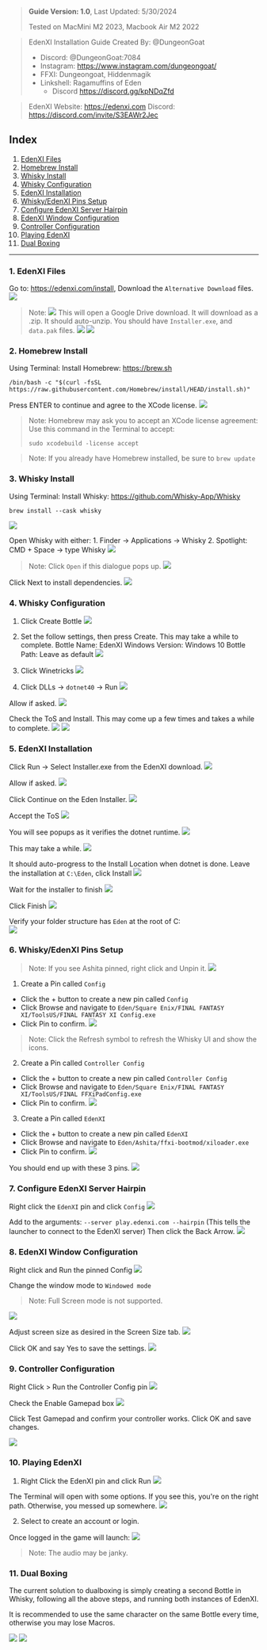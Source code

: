 > **Guide Version: 1.0**, Last Updated: 5/30/2024
>
> Tested on MacMini M2 2023, Macbook Air M2 2022
 
> EdenXI Installation Guide Created By: @DungeonGoat
> - Discord: @DungeonGoat:7084
> - Instagram: https://www.instagram.com/dungeongoat/
> - FFXI: Dungeongoat, Hiddenmagik
> - Linkshell: Ragamuffins of Eden
> 	- Discord https://discord.gg/kpNDqZfd

> EdenXI 
> Website: https://edenxi.com
Discord: https://discord.com/invite/S3EAWr2Jec

## Index
1. [EdenXI Files](#1-edenxi-files)
2. [Homebrew Install](#2-homebrew-install)
3. [Whisky Install](#3-whisky-install)
4. [Whisky Configuration](#4-whisky-configuration)
5. [EdenXI Installation](#5-edenxi-installation)
6. [Whisky/EdenXI Pins Setup](#6-whiskyedenxi-pins-setup)
7. [Configure EdenXI Server Hairpin](#7-configure-edenxi-server-hairpin)
8. [EdenXI Window Configuration](#8-edenxi-window-configuration)
9. [Controller Configuration](#9-controller-configuration)
10. [Playing EdenXI](#10-playing-edenxi)
11. [Dual Boxing](#11-dual-boxing)

---

### 1. EdenXI Files
Go to: https://edenxi.com/install, Download the `Alternative Download` files.
![](_attachments/Pastedimage20240528112218.png)

>Note:
![](_attachments/Pastedimage20240530080436.png)
>This will open a Google Drive download.
>It will download as a .zip. It should auto-unzip.
>You should have `Installer.exe`, and `data.pak` files.
>![](_attachments/Pastedimage20240530081813.png)
![](_attachments/Pastedimage20240530081915.png)
### 2. Homebrew Install
Using Terminal: Install Homebrew:  https://brew.sh
``` Terminal
/bin/bash -c "$(curl -fsSL https://raw.githubusercontent.com/Homebrew/install/HEAD/install.sh)"
```

Press ENTER to continue and agree to the XCode license.
![](_attachments/Pastedimage20240530084216.png)

>Note:
>Homebrew may ask you to accept an XCode license agreement:
>Use this command in the Terminal to accept: 
>``` Terminal
>sudo xcodebuild -license accept
>```

>Note:
>If you already have Homebrew installed, be sure to `brew update`

### 3. Whisky Install
Using Terminal: Install Whisky: https://github.com/Whisky-App/Whisky
``` Terminal
brew install --cask whisky
```

![](_attachments/Pastedimage20240530084717.png)

Open Whisky with either:
	1. Finder -> Applications -> Whisky
	2. Spotlight: CMD + Space -> type Whisky
![](_attachments/Pastedimage20240530084811.png)

> Note:
> Click `Open` if this dialogue pops up.
![](_attachments/Pastedimage20240530084936.png)

Click Next to install dependencies.
![](_attachments/Pastedimage20240530085310.png)

### 4. Whisky Configuration
1. Click Create Bottle
![](_attachments/Pastedimage20240530085604.png)

2. Set the follow settings, then press Create. This may take a while to complete.
Bottle Name: EdenXI
Windows Version: Windows 10
Bottle Path: Leave as default
![](_attachments/Pastedimage20240530085637.png)

3. Click Winetricks
![](_attachments/Pastedimage20240530085827.png)

4. Click DLLs -> `dotnet40` -> Run
![](_attachments/Pastedimage20240530090032.png)

Allow if asked.
![](_attachments/Pastedimage20240530090102.png)

Check the ToS and Install. This may come up a few times and takes a while to complete.
![](_attachments/Pastedimage20240530090149.png)
![](_attachments/Pastedimage20240530090409.png)

### 5. EdenXI Installation
Click Run -> Select Installer.exe from the EdenXI download.
![](_attachments/Screenshot2024-05-30at100328AM.png)

Allow if asked.
![](_attachments/Pastedimage20240530100827.png)

Click Continue on the Eden Installer.
![](_attachments/Pastedimage20240530100857.png)

Accept the ToS
![](_attachments/Pastedimage20240530100923.png)

You will see popups as it verifies the dotnet runtime.
![](_attachments/Pastedimage20240530100937.png)

This may take a while.
![](_attachments/Pastedimage20240530101208.png)

It should auto-progress to the Install Location when dotnet is done.
Leave the installation at `C:\Eden`, click Install
![](_attachments/Pastedimage20240530112048.png)

Wait for the installer to finish
![](_attachments/Pastedimage20240530101512.png)

Click Finish
![](_attachments/Pastedimage20240530102205.png)

Verify your folder structure has `Eden` at the root of C:\
![](_attachments/Pastedimage20240530113152.png)

### 6. Whisky/EdenXI Pins Setup
> Note: If you see Ashita pinned, right click and Unpin it.
> ![](_attachments/Pastedimage20240530102249.png)

1. Create a Pin called `Config`
- Click the + button to create a new pin called `Config`
- Click Browse and navigate to `Eden/Square Enix/FINAL FANTASY XI/ToolsUS/FINAL FANTASY XI Config.exe`
- Click Pin to confirm.
![](Screenshot2024-05-30at102416AM.png)

> Note:
> Click the Refresh symbol to refresh the Whisky UI and show the icons. 

2. Create a Pin called `Controller Config`
- Click the + button to create a new pin called `Controller Config`
- Click Browse and navigate to `Eden/Square Enix/FINAL FANTASY XI/ToolsUS/FINAL FFXiPadConfig.exe`
- Click Pin to confirm.
![](_attachments/Pastedimage20240530102809.png)

3. Create a Pin called `EdenXI`
- Click the + button to create a new pin called `EdenXI`
- Click Browse and navigate to `Eden/Ashita/ffxi-bootmod/xiloader.exe`
- Click Pin to confirm.
![](_attachments/Pastedimage20240530103015.png)

You should end up with these 3 pins.
![](_attachments/Pastedimage20240530103305.png)

### 7. Configure EdenXI Server Hairpin

Right click the `EdenXI` pin and click `Config` 
![](_attachments/Pastedimage20240530103358.png)

Add to the arguments: `--server play.edenxi.com --hairpin`
(This tells the launcher to connect to the EdenXI server)
Then click the Back Arrow.
![](_attachments/Pastedimage20240530103437.png)

### 8. EdenXI Window Configuration

Right click and Run the pinned Config
![](_attachments/Pastedimage20240530103625.png)

Change the window mode to `Windowed mode`
> Note: Full Screen mode is not supported.

![](_attachments/Pastedimage20240530103653.png)

Adjust screen size as desired in the Screen Size tab.
![](_attachments/Pastedimage20240530112623.png)

Click OK and say Yes to save the settings.
![](_attachments/Pastedimage20240530103752.png)

### 9. Controller Configuration
Right Click > Run the Controller Config pin
![](_attachments/Pastedimage20240530115955.png)

Check the Enable Gamepad box
![](_attachments/Pastedimage20240530120101.png)

Click Test Gamepad and confirm your controller works.
Click OK and save changes.

![](_attachments/Pastedimage20240530120207.png)
### 10. Playing EdenXI
1. Right Click the EdenXI pin and click Run
![](_attachments/Pastedimage20240530103855.png)

The Terminal will open with some options.
If you see this, you're on the right path. Otherwise, you messed up somewhere.
![](_attachments/Pastedimage20240530103932.png)

2. Select to create an account or login.

Once logged in the game will launch:
![](_attachments/Pastedimage20240530112729.png)

> Note: The audio may be janky.

### 11. Dual Boxing
The current solution to dualboxing is simply creating a second Bottle in Whisky, following all the above steps, and running both instances of EdenXI.

It is recommended to use the same character on the same Bottle every time, otherwise you may lose Macros.

![](_attachments/Dualboxing-02.png)
![](_attachments/Dualboxing-01.png)
